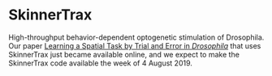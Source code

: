 # SkinnerTrax
High-throughput behavior-dependent optogenetic stimulation of Drosophila.  Our paper [Learning a Spatial Task by Trial and Error in _Drosophila_](https://doi.org/10.1016/j.cub.2019.06.045) that uses SkinnerTrax just became available online, and we expect to make the SkinnerTrax code available the week of 4 August 2019.
